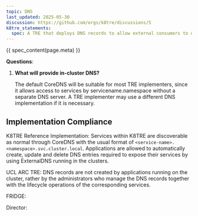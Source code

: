 ```yaml
---
topic: DNS
last_updated: 2025-05-30
discussion: https://github.com/orgs/k8tre/discussions/5
k8tre_statements:
  spec: A TRE that deploys DNS records to allow external consumers to discover services should manage the external DNS entities together with the lifecycle operations of the corresponding services, such as deployments or upgrades. This includes removing DNS records which are no longer needed.
---
```


{{ spec_content(page.meta) }}

**Questions**: 

1. **What will provide in-cluster DNS?**

    The default CoreDNS will be suitable for most TRE implementers, since it allows access to services by servicename.namespace without a separate DNS server. A TRE implementer may use a different DNS implementation if it is necessary.

## Implementation Compliance

K8TRE Reference Implementation: Services within K8TRE are discoverable as normal through CoreDNS with the usual format of `<service-name>.<namespace>.svc.cluster.local`. Applications are allowed to automatically create, update and delete DNS entries required to expose their services by using ExternalDNS running in the clusters.

UCL ARC TRE: DNS records are not created by applications running on the cluster, rather by the administrators who manage the DNS records together with the lifecycle operations of the corresponding services.

FRIDGE:

Director: 